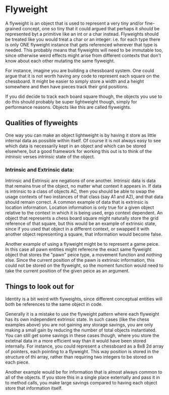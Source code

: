 # Flyweight

A flyweight is an object that is used to represent a very tiny and/or fine-grained concept, one so tiny that it could argued that perhaps it *should* be represented byt a primitive like an int or a char instead. Flyweights should be treated like you would treat a char or an integer: i.e. for each type there is only ONE flyweight instance that gets referenced wherever that type is needed. This probably means that flyweights will need to be immutable too, since otherwise weird effects might arise from different contexts that don't know about each other mutating the same flyweight.

For instance, imagine you are building a chessboard system. One could argue that it is not worth having any code to represent each square on the chessboard. It might be easier to simply store a width and a height somewhere and then have pieces track their grid positions.

If you did decide to track each board square though, the objects you use to do this should probably be super lightweight though, simply for performance reasons. Objects like this are called flyweights.

## Qualities of flyweights

One way you can make an object lightweight is by having it store as little internal data as possible within itself. Of course it is not always easy to see which data is necessarily kept in an object and which can be stored elsewhere, but a good framework for working this out is to think of the *intrinsic* verses *intrinsic* state of the object. 

### Intrinsic and Extrinsic data:
Intrinsic and Extrinsic are negations of one another. Intrinsic data is data that remains true of the object, no matter what context it appears in. If data is intrinsic to a class of objects AC, then you should be able to swap the usage contexts of two instances of that class (say A1 and A2), and that data should remain correct. A common example of data that is extrinsic is location information. Location information is only true for a given object relative to the context in which it is being used, ergo context dependent. An object that represents a chess board square might naturally store the grid reference of that square, but this would be an example of extrinsic state, since if you used that object in a different context, or swapped it with another object representing a square, that information would become false.

Another example of using a flyweight might be to represent a game peice. In this case all pawn entities might referecne the exact same flyweight object that stores the "pawn" peice type, a movement function and nothing else. Since the current position of the pawn is extrinsic information, this could not be stored on the flyweight, so the moment function would need to take the current position of the given peice as an argument.

## Things to look out for

Identity is a bit weird with flyweights, since different conceptual entities will both be references to the same object in code.

Generally it is a mistake to use the flyweight pattern where each flyweight has its own independent extrinsic state. In such cases (like the chess examples above) you are not gaining any storage savings, you are only making a small gain by reducing the number of total objects instantiated. You can still get some savings in these cases though, where you store the extetnal data in a more efficient way than it would have been stored internally. For instance, you could represent a chessboard as a 8x8 2d array of pointers, each pointing to a flyweight. This way position is stored in the structure of thi array, rather than requiring two integers to be stored on each piece.

Another example would be for information that is almost always common to all of the objects. If you store this in a single place externally and pass it in to method calls, you make large savings compared to having each object store that information itself.
